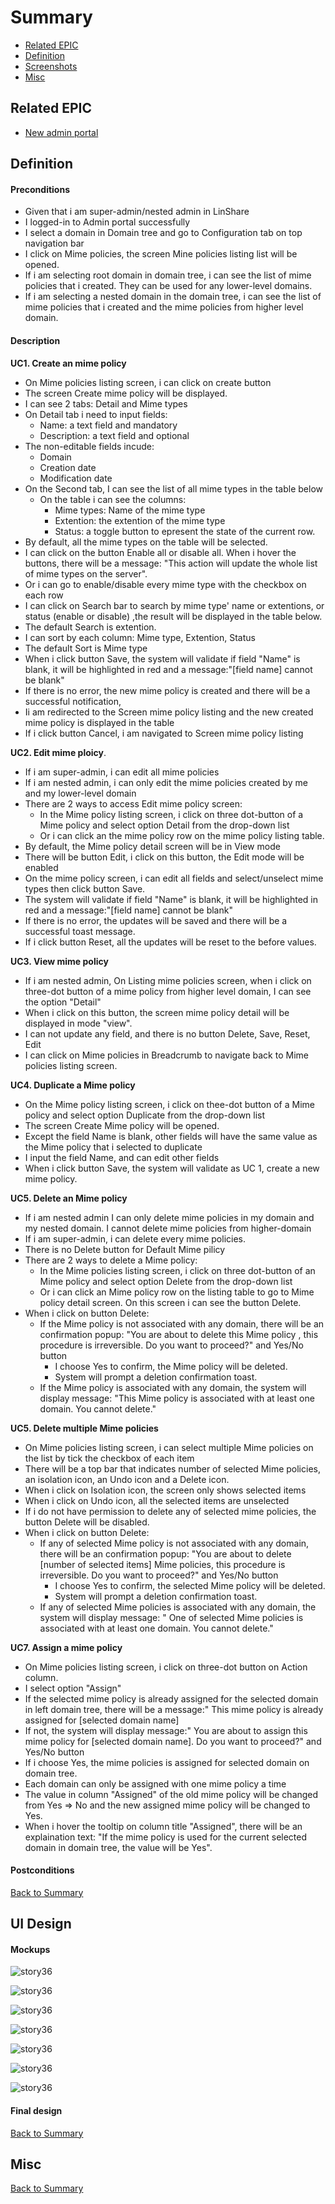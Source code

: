 # Summary

* [Related EPIC](#related-epic)
* [Definition](#definition)
* [Screenshots](#screenshots)
* [Misc](#misc)

## Related EPIC

* [New admin portal](./README.md)

## Definition

#### Preconditions

- Given that i am super-admin/nested admin in LinShare 
- I logged-in to Admin portal successfully
- I select a domain in Domain tree and go to Configuration tab on top navigation bar
- I click on Mime policies, the screen Mine policies listing list will be opened.
- If i am selecting root domain in domain tree, i can see the list of mime policies that i created. They can be used for any lower-level domains.
- If i am selecting a nested domain in the domain tree, i can see the list of mime policies that i created and the mime policies from higher level domain. 

#### Description

**UC1. Create an mime policy**
- On Mime policies listing screen, i can click on create button 
- The screen Create mime policy will be displayed.
- I can see 2 tabs: Detail and Mime types
- On Detail tab i need to input fields:
   - Name: a text field and mandatory
   - Description: a text field and optional
- The non-editable fields incude:
   - Domain
   - Creation date
   - Modification date
- On the Second tab, I can see the list of all mime types in the table below
   - On the table i can see the columns: 
      - Mime types: Name of the mime type
      - Extention: the extention of the mime type
      - Status: a toggle button to epresent the state of the current row.
- By default, all the mime types on the table will be selected. 
- I can click on the button Enable all or disable all. When i hover the buttons, there will be a message: "This action will update the whole list of mime types on the server".
- Or i can go to enable/disable every mime type with the checkbox on each row
- I can click on Search bar to search by mime type' name or extentions, or status (enable or disable) ,the result will be displayed in the table below.
- The default Search is extention.  
- I can sort by each column: Mime type, Extention, Status
- The default Sort is Mime type
- When i click button Save, the system will validate if field "Name" is blank, it will be highlighted in red and a message:"[field name] cannot be blank"
- If there is no error, the new mime policy is created and there will be a successful notification, 
- Ii am redirected to the Screen mime policy listing and the new created mime policy is displayed in the table
- If i click button Cancel, i am navigated to  Screen mime policy listing

**UC2. Edit mime ploicy**.
- If i am super-admin, i can edit all mime policies
- If i am nested admin, i can only edit the mime policies created by me and my lower-level domain
- There are 2 ways to access Edit mime policy screen:
   - In the Mime policy listing screen, i click on three dot-button of a Mime policy and select option Detail from the drop-down list
   - Or i can click an the  mime policy row on the mime policy listing table. 
- By default, the Mime policy detail screen will be in View mode
- There will be button Edit, i click on this button, the Edit mode will be enabled
- On the mime policy screen, i can edit all fields and select/unselect mime types then click button Save.
- The system will validate if field "Name" is blank, it will be highlighted in red and a message:"[field name] cannot be blank"
- If there is no error, the updates will be saved and there will be a successful toast message.
- If i click button Reset, all the updates will be reset to the before values.

**UC3. View mime policy**
- If i am nested admin, On Listing mime policies screen,  when i click on three-dot button of a mime policy from higher level domain,
I can see the option "Detail"
- When i click on this button, the screen mime policy detail will be displayed in mode "view". 
- I can not update any field, and there is no button Delete, Save, Reset, Edit  
- I can click on Mime policies in Breadcrumb to navigate back to Mime policies listing screen. 

**UC4. Duplicate a Mime policy**

- On the Mime policy listing screen, i click on thee-dot button of a Mime policy and select option Duplicate from the drop-down list 
- The screen Create Mime policy will be opened.
- Except the field Name is blank, other fields will have the same value as the Mime policy that i selected to duplicate
- I input the field Name, and can edit other fields
- When i click button Save, the system will validate as UC 1, create a new mime policy. 

**UC5. Delete an Mime policy**
- If i am nested admin I can only delete mime policies in my domain and my nested domain. I cannot delete mime policies from higher-domain
- If i am super-admin, i can delete every mime policies. 
- There is no Delete button for Default Mime pilicy
- There are 2 ways to delete a Mime policy:
   - In the  Mime policies listing screen, i click on three dot-button of an Mime policy and select option Delete from the drop-down list
   - Or i can click an Mime policy row on the listing table to go to Mime policy  detail screen. On this screen i can see the button Delete.
- When i click on button Delete:
   - If the Mime policy is not associated with any domain, there will be an confirmation popup: "You are about to delete this Mime policy , this procedure is irreversible. Do you want to proceed?" and Yes/No button
      - I choose Yes to confirm, the Mime policy will be deleted.
      - System will prompt a deletion confirmation toast.
   - If the Mime policy is associated with any domain, the system will display message: "This Mime policy is associated with at least one domain. You cannot delete."

**UC5. Delete multiple Mime policies**

- On Mime policies listing screen, i can select multiple Mime policies on the list by tick the checkbox of each item
- There will be a top bar that indicates number of selected Mime policies, an isolation icon, an Undo icon and a Delete icon. 
- When i click on Isolation icon, the screen only shows selected items 
- When i click on Undo icon, all the selected items are unselected 
- If i do not have permission to delete any of selected mime policies, the button Delete will be disabled. 
- When i click on button Delete:
   - If any of selected Mime policy is not associated with any domain, there will be an confirmation popup: "You are about to delete [number of selected items] Mime policies, this procedure is irreversible. Do you want to proceed?" and Yes/No button 
      - I choose Yes to confirm, the selected Mime policy will be deleted.
      - System will prompt a deletion confirmation toast.
   - If any of selected Mime policies  is associated with any domain, the system will display message: " One of selected Mime policies is associated with at least one domain. You cannot delete."

**UC7. Assign a mime policy**

- On Mime policies  listing screen, i click on three-dot button on Action column.
- I select option "Assign"
- If the selected mime policy is already assigned for the selected domain in left domain tree, there will be a message:" This mime policy is already assigned for [selected domain name]
- If not, the system will display message:" You are about to assign this mime policy for [selected domain name]. Do you want to proceed?" and Yes/No button
- If i choose Yes, the mime policies is assigned for selected domain on domain tree. 
- Each domain can only be assigned with one mime policy a time 
- The value in column "Assigned" of the old mime policy will be changed from Yes => No and the new assigned mime policy will be changed to Yes. 
- When i hover the tooltip on column title "Assigned", there will be an explaination text: "If the mime policy is used for the current selected domain in domain tree, the value will be Yes".

#### Postconditions


[Back to Summary](#summary)

## UI Design

#### Mockups

![story36](./mockups/36.1.png)

![story36](./mockups/36.2.png)

![story36](./mockups/36.3.png)

![story36](./mockups/36.4.png)

![story36](./mockups/36.5.png)

![story36](./mockups/36.6.png)

![story36](./mockups/36.7.png)


#### Final design

[Back to Summary](#summary)
## Misc

[Back to Summary](#summary)
